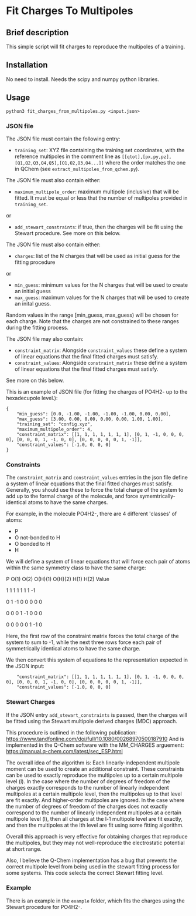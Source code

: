# Fit Charges To Multipoles

## Brief description
This simple script will fit charges to reproduce the multipoles of a training.

## Installation
No need to install. Needs the scipy and numpy python libraries.

## Usage
`python3 fit_charges_from_multipoles.py <input.json>`

### JSON file
The JSON file must contain the following entry:
- `training_set`: XYZ file containing the training set coordinates, with the reference multipoles in the comment line as `[[qtot],[px,py,pz],[Q1,Q2,Q3,Q4,Q5],[O1,O2,O3,O4...]]` where the order matches the one in QChem (see `extract_multipoles_from_qchem.py`).

The JSON file must also contain either:
- `maximum_multipole_order`: maximum multipole (inclusive) that will be fitted. It must be equal or less that the number of multipoles provided in `training_set`.

or

- `add_stewart_constraints`: if true, then the charges will be fit using the Stewart procedure.
See more on this below.

The JSON file must also contain either:
- `charges`: list of the N charges that will be used as initial guess for the fitting procedure

or

- `min_guess`: minimum values for the N charges that will be used to create an initial guess
- `max_guess`: maximum values for the N charges that will be used to create an inital guess.

Random values in the range [min_guess, max_guess) will be chosen for each charge.
Note that the charges are not constrained to these ranges during the fitting process.

The JSON file may also contain:
- `constraint_matrix`: Alongside `constraint_values` these define a system of linear equations that the final fitted charges must satisfy.
- `constraint_values`: Alongside `constraint_matrix` these define a system of linear equations that the final fitted charges must satisfy.

See more on this below.

This is an example of JSON file (for fitting the charges of PO4H2- up to the hexadecupole level.):
```
{
    "min_guess": [0.0, -1.00, -1.00, -1.00, -1.00, 0.00, 0.00],
    "max_guess": [3.00, 0.00, 0.00, 0.00, 0.00, 1.00, 1.00],
    "training_set": "config.xyz",
    "maximum_multipole_order": 4,
    "constraint_matrix": [[1, 1, 1, 1, 1, 1, 1], [0, 1, -1, 0, 0, 0, 0], [0, 0, 0, 1, -1, 0, 0], [0, 0, 0, 0, 0, 1, -1]],
    "constraint_values": [-1.0, 0, 0, 0]
}
```

### Constraints
The `constraint_matrix` and `constraint_values` entries in the json file define a system of linear equations that the final fitted charges must satisfy.
Generally, you should use these to force the total charge of the system to add up to the formal charge of the molecule, and force symemtrically-identical
atoms to have the same charges.

For example, in the molecule PO4H2-, there are 4 different 'classes' of atoms:

- P
- O not-bonded to H
- O bonded to H
- H

We will define a system of linear equations that will force each pair of atoms within the same symmetry class to have the same charge:

P    O(1)    O(2)    O(H)(1)    O(H)(2)    H(1)    H(2)    Value

1    1       1       1          1          1       1      -1

0    1      -1       0          0          0       0       0

0    0       0       1         -1          0       0       0

0    0       0       0          0          1      -1       0

Here, the first row of the constraint matrix forces the total charge of the system to sum to -1, while the next three rows force
each pair of symmetrically identical atoms to have the same charge.

We then convert this system of equations to the representation expected in the JSON input:
```
    "constraint_matrix": [[1, 1, 1, 1, 1, 1, 1], [0, 1, -1, 0, 0, 0, 0], [0, 0, 0, 1, -1, 0, 0], [0, 0, 0, 0, 0, 1, -1]],
    "constraint_values": [-1.0, 0, 0, 0]
```

### Stewart Charges

If the JSON entry `add_stewart_constraints` is passed, then the charges will be fitted using the Stewart multipole derived charges (MDC) approach.

This procedure is outlined in the following publication: https://www.tandfonline.com/doi/full/10.1080/00268970500187910
And is implemented in the Q-Chem software with the MM_CHARGES arguement: https://manual.q-chem.com/latest/sec_ESP.html

The overall idea of the algorithm is:
Each linearly-independent multipole moment can be used to create an additional constraint. These constraints can be used to exactly reproduce the multipoles
up to a certain multipole level (l).
In the case where the number of degrees of freedom of the charges exactly corresponds to the number of linearly independent multipoles at a certain multipole level,
then the multipoles up to that level are fit exactly. And higher-order multipoles are ignored.
In the case where the number of degrees of freedom of the charges does not exactly correspond to the number of linearly independent multipoles at a certain multipole level (l), then all charges at the l-1 multipole level are fit exactly, and then the multipoles at the lth level are fit using some fitting algorithm.

Overall this approach is very effective for obtaining charges that reproduce the multipoles, but they may not well-reproduce the electrostatic potential at short range.

Also, I believe the Q-Chem implementation has a bug that prevents the correct multipole level from being used in the stewart fitting process for some systems. This code selects the
correct Stewart fitting level.

### Example
There is an example in the `example` folder, which fits the charges using the Stewart procedure for PO4H2-.
